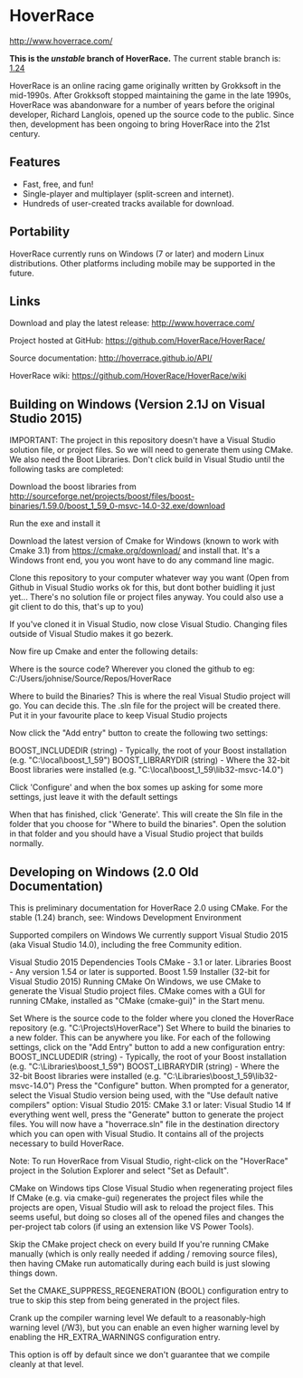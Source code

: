 HoverRace
=========

<http://www.hoverrace.com/>

**This is the _unstable_ branch of HoverRace.**
The current stable branch is: [1.24](https://github.com/HoverRace/HoverRace/tree/1.24)

HoverRace is an online racing game originally written by Grokksoft in the mid-1990s. After Grokksoft stopped maintaining the game in the late 1990s, HoverRace was abandonware for a number of years before the original developer, Richard Langlois, opened up the source code to the public. Since then, development has been ongoing to bring HoverRace into the 21st century.

Features
--------

 * Fast, free, and fun!
 * Single-player and multiplayer (split-screen and internet).
 * Hundreds of user-created tracks available for download.

Portability
-----------

HoverRace currently runs on Windows (7 or later) and modern Linux distributions.  Other platforms including mobile may be supported in the future.

Links
-----

Download and play the latest release: <http://www.hoverrace.com/>

Project hosted at GitHub: <https://github.com/HoverRace/HoverRace/>

Source documentation: <http://hoverrace.github.io/API/>

HoverRace wiki: <https://github.com/HoverRace/HoverRace/wiki>

Building on Windows (Version 2.1J on Visual Studio 2015) 
-----

IMPORTANT: The project in this repository doesn't have a Visual Studio solution file, or project files. So we will need to generate them using CMake. We also need the Boot Libraries. Don't click build in Visual Studio until the following tasks are completed:

Download the boost libraries from http://sourceforge.net/projects/boost/files/boost-binaries/1.59.0/boost_1_59_0-msvc-14.0-32.exe/download
 
Run the exe and install it

Download the latest version of Cmake for Windows (known to work with Cmake 3.1) from https://cmake.org/download/ and install that. It's a Windows front end, you you wont have to do any command line magic.

Clone this repository to your computer whatever way you want (Open from Github in Visual Studio works ok for this, but dont bother buidling it just yet... There's no solution file or project files anyway. You could also use a git client to do this, that's up to you)

If you've cloned it in  Visual Studio, now close Visual Studio. Changing files outside of Visual Studio makes it go bezerk.

Now fire up Cmake and enter the following details:

Where is the source code?  Wherever you cloned the github to eg: C:/Users/johnise/Source/Repos/HoverRace 

Where to build the Binaries? This is where the real Visual Studio project will go.  You can decide this. The .sln file for the project will be created there. Put it in your favourite place to keep Visual Studio projects

Now click the "Add entry" button to create the following two settings:

BOOST_INCLUDEDIR (string) - Typically, the root of your Boost installation (e.g. "C:\local\boost_1_59")
BOOST_LIBRARYDIR (string) - Where the 32-bit Boost libraries were installed (e.g. "C:\local\boost_1_59\lib32-msvc-14.0")


Click 'Configure' and when the box somes up asking for some more settings, just leave it with the default settings

When that has finished, click 'Generate'. This will create the Sln file in the folder that you choose for "Where to build the binaries". Open the solution  in that folder and you should have a Visual Studio project that builds normally.

Developing on Windows (2.0 Old Documentation)
-----

This is preliminary documentation for HoverRace 2.0 using CMake. For the stable (1.24) branch, see: Windows Development Environment

Supported compilers on Windows
We currently support Visual Studio 2015 (aka Visual Studio 14.0), including the free Community edition.

Visual Studio 2015
Dependencies
Tools
CMake - 3.1 or later.
Libraries
Boost - Any version 1.54 or later is supported.
Boost 1.59 Installer (32-bit for Visual Studio 2015)
Running CMake
On Windows, we use CMake to generate the Visual Studio project files. CMake comes with a GUI for running CMake, installed as "CMake (cmake-gui)" in the Start menu.

Set Where is the source code to the folder where you cloned the HoverRace repository (e.g. "C:\Projects\HoverRace")
Set Where to build the binaries to a new folder. This can be anywhere you like.
For each of the following settings, click on the "Add Entry" button to add a new configuration entry:
BOOST_INCLUDEDIR (string) - Typically, the root of your Boost installation (e.g. "C:\Libraries\boost_1_59")
BOOST_LIBRARYDIR (string) - Where the 32-bit Boost libraries were installed (e.g. "C:\Libraries\boost_1_59\lib32-msvc-14.0")
Press the "Configure" button. When prompted for a generator, select the Visual Studio version being used, with the "Use default native compilers" option:
Visual Studio 2015:
CMake 3.1 or later: Visual Studio 14
If everything went well, press the "Generate" button to generate the project files.
You will now have a "hoverrace.sln" file in the destination directory which you can open with Visual Studio. It contains all of the projects necessary to build HoverRace.

Note: To run HoverRace from Visual Studio, right-click on the "HoverRace" project in the Solution Explorer and select "Set as Default".

CMake on Windows tips
Close Visual Studio when regenerating project files
If CMake (e.g. via cmake-gui) regenerates the project files while the projects are open, Visual Studio will ask to reload the project files. This seems useful, but doing so closes all of the opened files and changes the per-project tab colors (if using an extension like VS Power Tools).

Skip the CMake project check on every build
If you're running CMake manually (which is only really needed if adding / removing source files), then having CMake run automatically during each build is just slowing things down.

Set the CMAKE_SUPPRESS_REGENERATION (BOOL) configuration entry to true to skip this step from being generated in the project files.

Crank up the compiler warning level
We default to a reasonably-high warning level (/W3), but you can enable an even higher warning level by enabling the HR_EXTRA_WARNINGS configuration entry.

This option is off by default since we don't guarantee that we compile cleanly at that level.
